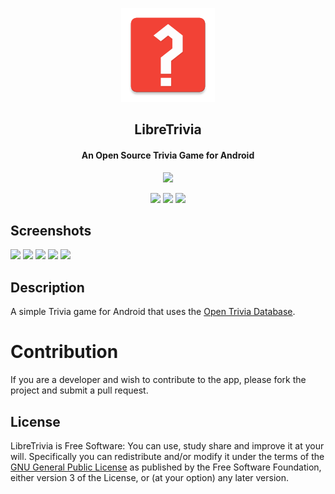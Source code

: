 <p align="center"><a href="https://github.com/tryton-vanmeer/LibreTrivia"><img src="app/src/main/ic_launcher-web.png" width="150"/></a></p>
<h2 align="center"><b>LibreTrivia</b></h2>
<h4 align="center">An Open Source Trivia Game for Android</h4>
<p align="center"><a href="https://f-droid.org/packages/io.github.trytonvanmeer.libretrivia/"><img src="https://fdroid.gitlab.io/artwork/badge/get-it-on.png"/></a></p>

<p align="center">
<a href="https://github.com/tryton-vanmeer/LibreTrivia" alt="GitHub Release"><img src="https://img.shields.io/github/release/tryton-vanmeer/LibreTrivia.svg" /></a>
<a href="https://www.gnu.org/licenses/gpl-3.0" alt="License: GPL v3"><img src="https://img.shields.io/badge/License-GPL%20v3-red.svg" /></a>
<a href="https://travis-ci.org/tryton-vanmeer/LibreTrivia" alt="Build Status"><img src="https://travis-ci.org/tryton-vanmeer/LibreTrivia.svg" /></a>
</p>

## Screenshots

[<img src="fastlane/metadata/android/en-US/images/phoneScreenshots/1.png" width=160>](fastlane/metadata/android/en-US/images/phoneScreenshots/1.png)
[<img src="fastlane/metadata/android/en-US/images/phoneScreenshots/2.png" width=160>](fastlane/metadata/android/en-US/images/phoneScreenshots/2.png)
[<img src="fastlane/metadata/android/en-US/images/phoneScreenshots/3.png" width=160>](fastlane/metadata/android/en-US/images/phoneScreenshots/3.png)
[<img src="fastlane/metadata/android/en-US/images/phoneScreenshots/4.png" width=160>](fastlane/metadata/android/en-US/images/phoneScreenshots/4.png)
[<img src="fastlane/metadata/android/en-US/images/phoneScreenshots/5.png" width=160>](fastlane/metadata/android/en-US/images/phoneScreenshots/5.png)

## Description

A simple Trivia game for Android that uses the [Open Trivia Database](https://opentdb.com/).

# Contribution

If you are a developer and wish to contribute to the app, please fork the project and submit a pull request.

## License

LibreTrivia is Free Software: You can use, study share and improve it at your
will. Specifically you can redistribute and/or modify it under the terms of the
[GNU General Public License](https://www.gnu.org/licenses/gpl.html) as
published by the Free Software Foundation, either version 3 of the License, or
(at your option) any later version.

